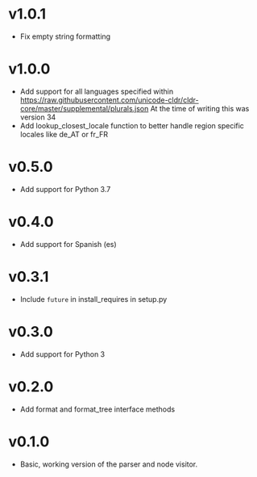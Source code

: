 # v1.0.1
- Fix empty string formatting

# v1.0.0
- Add support for all languages specified within
  https://raw.githubusercontent.com/unicode-cldr/cldr-core/master/supplemental/plurals.json
  At the time of writing this was version 34
- Add lookup_closest_locale function to better handle region specific
  locales like de_AT or fr_FR

# v0.5.0
- Add support for Python 3.7

# v0.4.0
- Add support for Spanish (es)

# v0.3.1
- Include `future` in install_requires in setup.py

# v0.3.0
- Add support for Python 3

# v0.2.0
- Add format and format_tree interface methods

# v0.1.0
- Basic, working version of the parser and node visitor.

